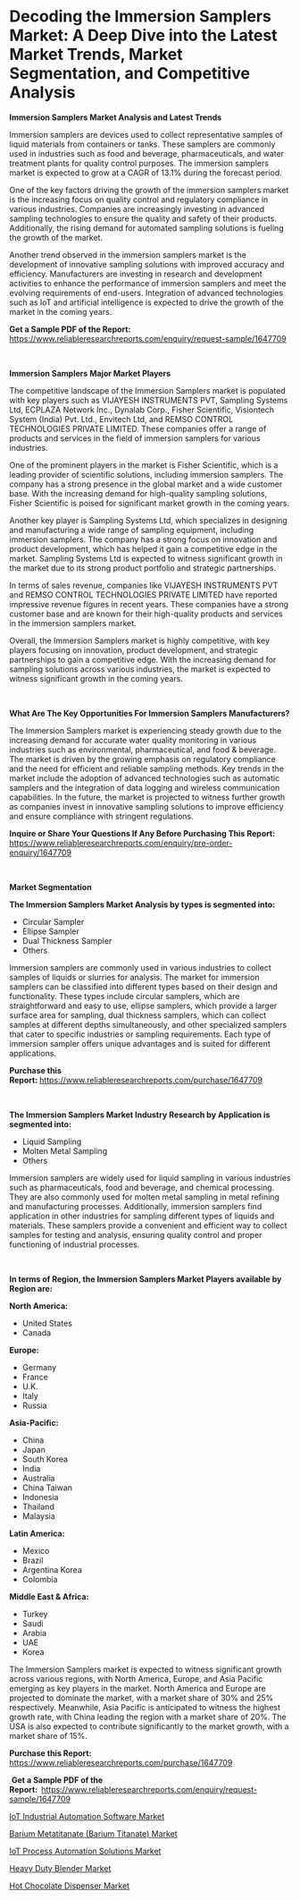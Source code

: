 <p><h1>Decoding the Immersion Samplers Market: A Deep Dive into the Latest Market Trends, Market Segmentation, and Competitive Analysis</h1></p><p><strong>Immersion Samplers Market Analysis and Latest Trends</strong></p>
<p><p>Immersion samplers are devices used to collect representative samples of liquid materials from containers or tanks. These samplers are commonly used in industries such as food and beverage, pharmaceuticals, and water treatment plants for quality control purposes. The immersion samplers market is expected to grow at a CAGR of 13.1% during the forecast period.</p><p>One of the key factors driving the growth of the immersion samplers market is the increasing focus on quality control and regulatory compliance in various industries. Companies are increasingly investing in advanced sampling technologies to ensure the quality and safety of their products. Additionally, the rising demand for automated sampling solutions is fueling the growth of the market.</p><p>Another trend observed in the immersion samplers market is the development of innovative sampling solutions with improved accuracy and efficiency. Manufacturers are investing in research and development activities to enhance the performance of immersion samplers and meet the evolving requirements of end-users. Integration of advanced technologies such as IoT and artificial intelligence is expected to drive the growth of the market in the coming years.</p></p>
<p><strong>Get a Sample PDF of the Report:&nbsp;</strong> <a href="https://www.reliableresearchreports.com/enquiry/request-sample/1647709">https://www.reliableresearchreports.com/enquiry/request-sample/1647709</a></p>
<p>&nbsp;</p>
<p><strong>Immersion Samplers Major Market Players</strong></p>
<p><p>The competitive landscape of the Immersion Samplers market is populated with key players such as VIJAYESH INSTRUMENTS PVT, Sampling Systems Ltd, ECPLAZA Network Inc., Dynalab Corp., Fisher Scientific, Visiontech System (India) Pvt. Ltd., Envitech Ltd, and REMSO CONTROL TECHNOLOGIES PRIVATE LIMITED. These companies offer a range of products and services in the field of immersion samplers for various industries.</p><p>One of the prominent players in the market is Fisher Scientific, which is a leading provider of scientific solutions, including immersion samplers. The company has a strong presence in the global market and a wide customer base. With the increasing demand for high-quality sampling solutions, Fisher Scientific is poised for significant market growth in the coming years.</p><p>Another key player is Sampling Systems Ltd, which specializes in designing and manufacturing a wide range of sampling equipment, including immersion samplers. The company has a strong focus on innovation and product development, which has helped it gain a competitive edge in the market. Sampling Systems Ltd is expected to witness significant growth in the market due to its strong product portfolio and strategic partnerships.</p><p>In terms of sales revenue, companies like VIJAYESH INSTRUMENTS PVT and REMSO CONTROL TECHNOLOGIES PRIVATE LIMITED have reported impressive revenue figures in recent years. These companies have a strong customer base and are known for their high-quality products and services in the immersion samplers market.</p><p>Overall, the Immersion Samplers market is highly competitive, with key players focusing on innovation, product development, and strategic partnerships to gain a competitive edge. With the increasing demand for sampling solutions across various industries, the market is expected to witness significant growth in the coming years.</p></p>
<p>&nbsp;</p>
<p><strong>What Are The Key Opportunities For Immersion Samplers Manufacturers?</strong></p>
<p><p>The Immersion Samplers market is experiencing steady growth due to the increasing demand for accurate water quality monitoring in various industries such as environmental, pharmaceutical, and food & beverage. The market is driven by the growing emphasis on regulatory compliance and the need for efficient and reliable sampling methods. Key trends in the market include the adoption of advanced technologies such as automatic samplers and the integration of data logging and wireless communication capabilities. In the future, the market is projected to witness further growth as companies invest in innovative sampling solutions to improve efficiency and ensure compliance with stringent regulations.</p></p>
<p><strong>Inquire or Share Your Questions If Any Before Purchasing This Report:</strong> <a href="https://www.reliableresearchreports.com/enquiry/pre-order-enquiry/1647709">https://www.reliableresearchreports.com/enquiry/pre-order-enquiry/1647709</a></p>
<p>&nbsp;</p>
<p><strong>Market Segmentation</strong></p>
<p><strong>The Immersion Samplers Market Analysis by types is segmented into:</strong></p>
<p><ul><li>Circular Sampler</li><li>Ellipse Sampler</li><li>Dual Thickness Sampler</li><li>Others</li></ul></p>
<p><p>Immersion samplers are commonly used in various industries to collect samples of liquids or slurries for analysis. The market for immersion samplers can be classified into different types based on their design and functionality. These types include circular samplers, which are straightforward and easy to use, ellipse samplers, which provide a larger surface area for sampling, dual thickness samplers, which can collect samples at different depths simultaneously, and other specialized samplers that cater to specific industries or sampling requirements. Each type of immersion sampler offers unique advantages and is suited for different applications.</p></p>
<p><strong>Purchase this Report:&nbsp;</strong><a href="https://www.reliableresearchreports.com/purchase/1647709">https://www.reliableresearchreports.com/purchase/1647709</a></p>
<p>&nbsp;</p>
<p><strong>The Immersion Samplers Market Industry Research by Application is segmented into:</strong></p>
<p><ul><li>Liquid Sampling</li><li>Molten Metal Sampling</li><li>Others</li></ul></p>
<p><p>Immersion samplers are widely used for liquid sampling in various industries such as pharmaceuticals, food and beverage, and chemical processing. They are also commonly used for molten metal sampling in metal refining and manufacturing processes. Additionally, immersion samplers find application in other industries for sampling different types of liquids and materials. These samplers provide a convenient and efficient way to collect samples for testing and analysis, ensuring quality control and proper functioning of industrial processes.</p></p>
<p>&nbsp;</p>
<p><strong>In terms of Region, the Immersion Samplers Market Players available by Region are:</strong></p>
<p>
    <p> <strong> North America: </strong>
        <ul>
            <li>United States</li>
            <li>Canada</li>
        </ul>
        </p> 
    <p> <strong> Europe: </strong>
        <ul>
            <li>Germany</li>
            <li>France</li>
            <li>U.K.</li>
            <li>Italy</li>
            <li>Russia</li>
        </ul>
        </p> 
    <p> <strong> Asia-Pacific: </strong>
        <ul>
            <li>China</li>
            <li>Japan</li>
            <li>South Korea</li>
            <li>India</li>
            <li>Australia</li>
            <li>China Taiwan</li>
            <li>Indonesia</li>
            <li>Thailand</li>
            <li>Malaysia</li>
        </ul>
        </p> 
    <p> <strong> Latin America: </strong>
        <ul>
            <li>Mexico</li>
            <li>Brazil</li>
            <li>Argentina Korea</li>
            <li>Colombia</li>
        </ul>
        </p> 
    <p> <strong> Middle East & Africa: </strong>
        <ul>
            <li>Turkey</li>
            <li>Saudi</li>
            <li>Arabia</li>
            <li>UAE</li>
            <li>Korea</li>
        </ul>
    </p>
    </p>
<p><p>The Immersion Samplers market is expected to witness significant growth across various regions, with North America, Europe, and Asia Pacific emerging as key players in the market. North America and Europe are projected to dominate the market, with a market share of 30% and 25% respectively. Meanwhile, Asia Pacific is anticipated to witness the highest growth rate, with China leading the region with a market share of 20%. The USA is also expected to contribute significantly to the market growth, with a market share of 15%.</p></p>
<p><strong>Purchase this Report: </strong><a href="https://www.reliableresearchreports.com/purchase/1647709">https://www.reliableresearchreports.com/purchase/1647709</a></p>
<p>&nbsp;<strong>Get a Sample PDF of the Report:&nbsp;&nbsp;</strong><a href="https://www.reliableresearchreports.com/enquiry/request-sample/1647709">https://www.reliableresearchreports.com/enquiry/request-sample/1647709</a></p>
<p><strong></strong></p>
<p><p><a href="https://spotless-saver-8fd.notion.site/IoT-Industrial-Automation-Software-Market-A-Comprehensive-Report-of-its-Market-Share-Growth-Trend-4b64d4384a1746e9ac15ef50515abe7d">IoT Industrial Automation Software Market</a></p><p><a href="https://gentle-editor-9db.notion.site/Barium-Metatitanate-Barium-Titanate-Market-Size-Evaluating-its-Market-Trends-Growth-and-Project-96b7510dde84495fa5e290a644be929e">Barium Metatitanate (Barium Titanate) Market</a></p><p><a href="https://cautious-neon-760.notion.site/IoT-Process-Automation-Solutions-Market-Size-Growth-Outlook-from-2024-to-2031-projecting-at-Market-cdd135eb0f6b41a4a094c86e8aa57672">IoT Process Automation Solutions Market</a></p><p><a href="https://view.publitas.com/reportprime-1/global-heavy-duty-blender-market-size-and-market-trends-insights-and-projections-from-2024-to-2031/">Heavy Duty Blender Market</a></p><p><a href="https://view.publitas.com/reportprime-1/hot-chocolate-dispenser-market-research-report-reveals-the-latest-trends-and-opportunities-of-this-market-for-period-from-2024-2031/">Hot Chocolate Dispenser Market</a></p></p>